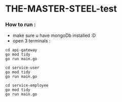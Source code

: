 # THE-MASTER-STEEL-test

### How to run :

- make sure u have mongoDb installed :D
- open 3 terminals :

```
cd api-gateway
go mod tidy
go run main.go

cd service-user
go mod tidy
go run main.go

cd service-employee
go mod tidy
go run main.go
```
